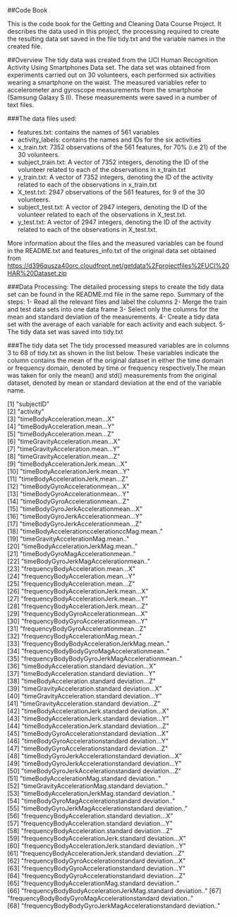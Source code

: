 ##Code Book

This is the code book for the Getting and Cleaning Data Course Project. It describes the data used in this project, the processing required to create the resulting data set saved in the file tidy.txt and the variable names in the created file.

##Overview
The tidy data was created from the UCI Human Recognition Activity Using Smartphones Data set. The data set was obtained from experiments carried out on 30 volunteers, each performed six activities wearing a smartphone on the waist.
The measured variables refer to accelerometer and gyroscope measurements from the smartphone (Samsung Galaxy S II). These measurements were saved in a number of text files.

###The data files used:
* features.txt: contains the names of 561 variables
* activity_labels: contains the names and IDs for the six activities
* x_train.txt: 7352 observations of the 561 features, for 70% (i.e 21) of the 30 volunteers.
* subject_train.txt: A vector of 7352 integers, denoting the ID of the volunteer related to each of the observations in x_train.txt
* y_train.txt: A vector of 7352 integers, denoting the ID of the activity related to each of the observations in x_train.txt
* X_test.txt: 2947 observations of the 561 features, for 9 of the 30 volunteers.
* subject_test.txt: A vector of 2947 integers, denoting the ID of the volunteer related to each of the observations in X_test.txt.
* y_test.txt: A vector of 2947 integers, denoting the ID of the activity related to each of the observations in X_test.txt.

More information about the files and the measured variables can be found in the README.txt and features_info.txt of the original data set obtained from https://d396qusza40orc.cloudfront.net/getdata%2Fprojectfiles%2FUCI%20HAR%20Dataset.zip 

###Data Processing:
The detailed processing steps to create the tidy data set can be found in the README.md file in the same repo.
Summary of the steps:
	1- Read all the relevant files and label the columns
	2- Merge the train and test data sets into one data frame
	3- Select only the columns for the mean and standard deviation of the measurements.
	4- Create a tidy data set  with the average of each variable for each activity and each subject.
	5- The tidy data set was saved into tidy.txt

###The tidy data set
The tidy processed measured variables are in columns 3 to 68 of tidy.txt as shown in the list below. These variables  indicate the column contains the mean of the original dataset  in either the time domain or frequency domain, denoted by time or frequency respectively.The mean was taken for only the mean() and std() measurements from the original dataset, denoted by mean or standard deviation at the end of the variable name.

[1] "subjectID"                                                              
 [2] "activity"                                                               
 [3] "timeBodyAcceleration.mean...X"                             
 [4] "timeBodyAcceleration.mean...Y"                             
 [5] "timeBodyAcceleration.mean...Z"                             
 [6] "timeGravityAcceleration.mean...X"                          
 [7] "timeGravityAcceleration.mean...Y"                          
 [8] "timeGravityAcceleration.mean...Z"                          
 [9] "timeBodyAccelerationJerk.mean...X"                         
[10] "timeBodyAccelerationJerk.mean...Y"                         
[11] "timeBodyAccelerationJerk.mean...Z"                         
[12] "timeBodyGyroAccelerationmean...X"                            
[13] "timeBodyGyroAccelerationmean...Y"                            
[14] "timeBodyGyroAccelerationmean...Z"                            
[15] "timeBodyGyroJerkAccelerationmean...X"                        
[16] "timeBodyGyroJerkAccelerationmean...Y"                        
[17] "timeBodyGyroJerkAccelerationmean...Z"                        
[18] "timeBodyAccelerationccelerationccMag.mean.."                            
[19] "timeGravityAccelerationMag.mean.."                         
[20] "timeBodyAccelerationJerkMag.mean.."                        
[21] "timeBodyGyroMagAccelerationmean.."                           
[22] "timeBodyGyroJerkMagAccelerationmean.."                       
[23] "frequencyBodyAcceleration.mean...X"                        
[24] "frequencyBodyAcceleration.mean...Y"                        
[25] "frequencyBodyAcceleration.mean...Z"                        
[26] "frequencyBodyAccelerationJerk.mean...X"                    
[27] "frequencyBodyAccelerationJerk.mean...Y"                    
[28] "frequencyBodyAccelerationJerk.mean...Z"                    
[29] "frequencyBodyGyroAccelerationmean...X"                       
[30] "frequencyBodyGyroAccelerationmean...Y"                       
[31] "frequencyBodyGyroAccelerationmean...Z"                       
[32] "frequencyBodyAccelerationMag.mean.."                       
[33] "frequencyBodyBodyAccelerationJerkMag.mean.."               
[34] "frequencyBodyBodyGyroMagAccelerationmean.."                  
[35] "frequencyBodyBodyGyroJerkMagAccelerationmean.."              
[36] "timeBodyAcceleration.standard deviation...X"               
[37] "timeBodyAcceleration.standard deviation...Y"               
[38] "timeBodyAcceleration.standard deviation...Z"               
[39] "timeGravityAcceleration.standard deviation...X"            
[40] "timeGravityAcceleration.standard deviation...Y"            
[41] "timeGravityAcceleration.standard deviation...Z"            
[42] "timeBodyAccelerationJerk.standard deviation...X"           
[43] "timeBodyAccelerationJerk.standard deviation...Y"           
[44] "timeBodyAccelerationJerk.standard deviation...Z"           
[45] "timeBodyGyroAccelerationstandard deviation...X"              
[46] "timeBodyGyroAccelerationstandard deviation...Y"              
[47] "timeBodyGyroAccelerationstandard deviation...Z"              
[48] "timeBodyGyroJerkAccelerationstandard deviation...X"          
[49] "timeBodyGyroJerkAccelerationstandard deviation...Y"          
[50] "timeBodyGyroJerkAccelerationstandard deviation...Z"          
[51] "timeBodyAccelerationMag.standard deviation.."              
[52] "timeGravityAccelerationMag.standard deviation.."           
[53] "timeBodyAccelerationJerkMag.standard deviation.."          
[54] "timeBodyGyroMagAccelerationstandard deviation.."             
[55] "timeBodyGyroJerkMagAccelerationstandard deviation.."         
[56] "frequencyBodyAcceleration.standard deviation...X"          
[57] "frequencyBodyAcceleration.standard deviation...Y"          
[58] "frequencyBodyAcceleration.standard deviation...Z"          
[59] "frequencyBodyAccelerationJerk.standard deviation...X"      
[60] "frequencyBodyAccelerationJerk.standard deviation...Y"      
[61] "frequencyBodyAccelerationJerk.standard deviation...Z"      
[62] "frequencyBodyGyroAccelerationstandard deviation...X"         
[63] "frequencyBodyGyroAccelerationstandard deviation...Y"         
[64] "frequencyBodyGyroAccelerationstandard deviation...Z"         
[65] "frequencyBodyAccelerationMag.standard deviation.."         
[66] "frequencyBodyBodyAccelerationJerkMag.standard deviation.." 
[67] "frequencyBodyBodyGyroMagAccelerationstandard deviation.."    
[68] "frequencyBodyBodyGyroJerkMagAccelerationstandard deviation.."